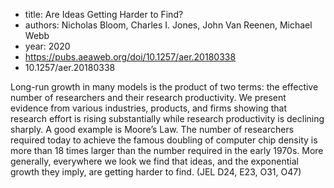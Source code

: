 - title: Are Ideas Getting Harder to Find?
- authors: Nicholas Bloom, Charles I. Jones, John Van Reenen, Michael Webb
- year: 2020
- https://pubs.aeaweb.org/doi/10.1257/aer.20180338
- 10.1257/aer.20180338

Long-run growth in many models is the product of two terms: the effective number of researchers and their research productivity. We present evidence from various industries, products, and firms showing that research effort is rising substantially while research productivity is declining sharply. A good example is Moore’s Law. The number of researchers required today to achieve the famous doubling of computer chip density is more than 18 times larger than the number required in the early 1970s. More generally, everywhere we look we find that ideas, and the exponential growth they imply, are getting harder to find. (JEL D24, E23, O31, O47)